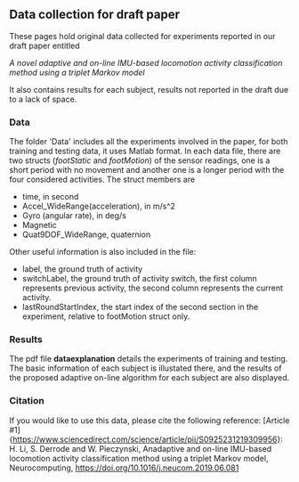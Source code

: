 ## Data collection for draft paper
These pages hold original data collected for experiments reported in our draft paper entitled 

_A novel adaptive and on-line IMU-based locomotion activity classification method using a triplet Markov model_

It also contains results for each subject, results not reported in the draft due to a lack of space.

### Data

The folder 'Data' includes all the experiments involved in the paper, for both training and testing data, it uses Matlab format. In each data file, there are two structs (_footStatic_ and _footMotion_) of the sensor readings, one is a short period with no movement and another one is a longer period with the four considered activities. The struct members are
 - time, in second
 - Accel_WideRange(acceleration), in m/s^2
 - Gyro (angular rate), in deg/s
 - Magnetic
 - Quat9DOF_WideRange, quaternion
    
Other useful information is also included in the file:
 - label, the ground truth of activity
 - switchLabel, the ground truth of activity switch, the first column represents previous activity, the second column represents the current activity.
  - lastRoundStartIndex, the start index of the second section in the experiment, relative to footMotion struct only.

### Results

The pdf file **dataexplanation** details the experiments of training and testing. The basic information of each subject is illustated there, and the results of the proposed adaptive on-line algorithm for each subject are also displayed.

### Citation

If you would like to use this data, please cite the following reference:
[Article #1]{https://www.sciencedirect.com/science/article/pii/S0925231219309956}: H. Li, S. Derrode and W. Pieczynski, Anadaptive and on-line IMU-based locomotion activity classification method using a triplet Markov model, Neurocomputing, https://doi.org/10.1016/j.neucom.2019.06.081
